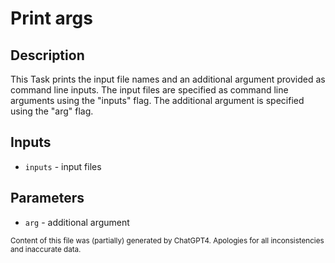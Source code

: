 # Print args
## Description
This Task prints the input file names and an additional argument provided as command line inputs. The input files are specified as command line arguments using the "inputs" flag. The additional argument is specified using the "arg" flag.

## Inputs
- `inputs` - input files

## Parameters
- `arg` - additional argument

<sub>Content of this file was (partially) generated by ChatGPT4. Apologies for all inconsistencies and inaccurate data.</sub>